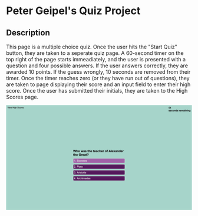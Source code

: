 # Peter Geipel's Quiz Project

## Description

This page is a multiple choice quiz.  Once the user hits the "Start Quiz" button, they are taken to a seperate quiz page.  A 60-second timer on the top right of the page starts immeadiately, and the user is presented with a question and four possible answers.  If the user answers correctly, they are awarded 10 points.  If the guess wrongly, 10 seconds are removed from their timer.  Once the timer reaches zero (or they have run out of questions), they are taken to page displaying their score and an input field to enter their high score.  Once the user has submitted their initials, they are taken to the High Scores page.



![screenshot of Peter Geipel's Quiz](assets/ScreenShot.jpg)